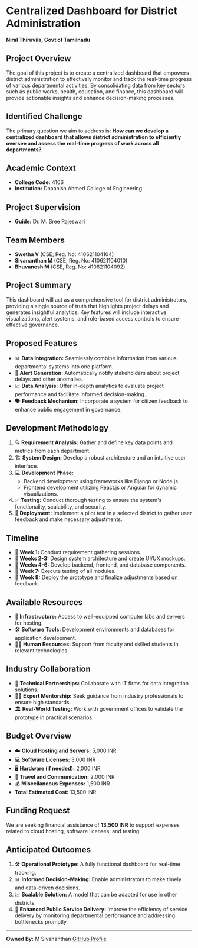 # Centralized Dashboard for District Administration

**Niral Thiruvila, Govt of Tamilnadu**

## Project Overview
The goal of this project is to create a centralized dashboard that empowers district administration to effectively monitor and track the real-time progress of various departmental activities. By consolidating data from key sectors such as public works, health, education, and finance, this dashboard will provide actionable insights and enhance decision-making processes.

## Identified Challenge
The primary question we aim to address is: **How can we develop a centralized dashboard that allows district administration to efficiently oversee and assess the real-time progress of work across all departments?**

## Academic Context
- **College Code:** 4106
- **Institution:** Dhaanish Ahmed College of Engineering

## Project Supervision
- **Guide:** Dr. M. Sree Rajeswari

## Team Members
- **Swetha V** (CSE, Reg. No: 410621104104)
- **Sivananthan M** (CSE, Reg. No: 410621104010)
- **Bhuvanesh M** (CSE, Reg. No: 410621104092)

## Project Summary
This dashboard will act as a comprehensive tool for district administrators, providing a single source of truth that highlights project delays and generates insightful analytics. Key features will include interactive visualizations, alert systems, and role-based access controls to ensure effective governance.

## Proposed Features
- 📊 **Data Integration:** Seamlessly combine information from various departmental systems into one platform.
- 🚨 **Alert Generation:** Automatically notify stakeholders about project delays and other anomalies.
- 📈 **Data Analysis:** Offer in-depth analytics to evaluate project performance and facilitate informed decision-making.
- 🗣️ **Feedback Mechanism:** Incorporate a system for citizen feedback to enhance public engagement in governance.

## Development Methodology
1. 🔍 **Requirement Analysis:** Gather and define key data points and metrics from each department.
2. 🏗️ **System Design:** Develop a robust architecture and an intuitive user interface.
3. 💻 **Development Phase:** 
   - Backend development using frameworks like Django or Node.js.
   - Frontend development utilizing React.js or Angular for dynamic visualizations.
4. ✅ **Testing:** Conduct thorough testing to ensure the system's functionality, scalability, and security.
5. 🚀 **Deployment:** Implement a pilot test in a selected district to gather user feedback and make necessary adjustments.

## Timeline
- 📅 **Week 1:** Conduct requirement gathering sessions.
- 📅 **Weeks 2-3:** Design system architecture and create UI/UX mockups.
- 📅 **Weeks 4-6:** Develop backend, frontend, and database components.
- 📅 **Week 7:** Execute testing of all modules.
- 📅 **Week 8:** Deploy the prototype and finalize adjustments based on feedback.

## Available Resources
- 🏢 **Infrastructure:** Access to well-equipped computer labs and servers for hosting.
- 🛠️ **Software Tools:** Development environments and databases for application development.
- 👩‍🏫 **Human Resources:** Support from faculty and skilled students in relevant technologies.

## Industry Collaboration
- 🤝 **Technical Partnerships:** Collaborate with IT firms for data integration solutions.
- 🧑‍🏫 **Expert Mentorship:** Seek guidance from industry professionals to ensure high standards.
- 🏛️ **Real-World Testing:** Work with government offices to validate the prototype in practical scenarios.

## Budget Overview
- ☁️ **Cloud Hosting and Servers:** 5,000 INR
- 💻 **Software Licenses:** 3,000 INR
- 🖥️ **Hardware (if needed):** 2,000 INR
- 🚗 **Travel and Communication:** 2,000 INR
- 💰 **Miscellaneous Expenses:** 1,500 INR
- **Total Estimated Cost:** 13,500 INR

## Funding Request
We are seeking financial assistance of **13,500 INR** to support expenses related to cloud hosting, software licenses, and testing.

## Anticipated Outcomes
1. 🛠️ **Operational Prototype:** A fully functional dashboard for real-time tracking.
2. 📊 **Informed Decision-Making:** Enable administrators to make timely and data-driven decisions.
3. 📈 **Scalable Solution:** A model that can be adapted for use in other districts.
4. 🚀 **Enhanced Public Service Delivery:** Improve the efficiency of service delivery by monitoring departmental performance and addressing bottlenecks promptly.

---

**Owned By:** M Sivananthan [GitHub Profile](https://github.com/MSivananthan)
